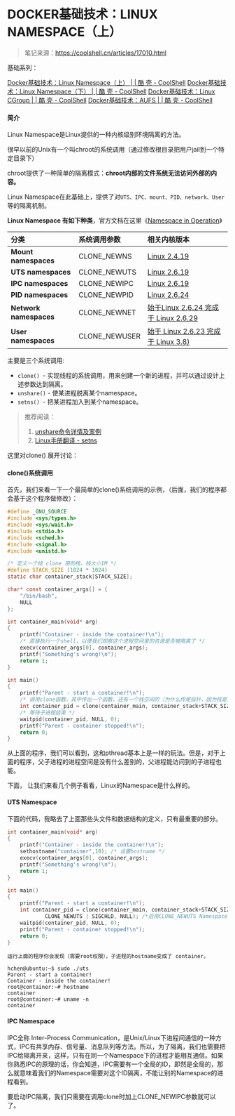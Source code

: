 # DOCKER基础技术：LINUX NAMESPACE（上）

> 笔记来源：https://coolshell.cn/articles/17010.html

基础系列：

[Docker基础技术：Linux Namespace（上） | | 酷 壳 - CoolShell](http%3A//coolshell.cn/articles/17010.html)
[Docker基础技术：Linux Namespace（下） | | 酷 壳 - CoolShell](http%3A//coolshell.cn/articles/17029.html)
[Docker基础技术：Linux CGroup | | 酷 壳 - CoolShell](http%3A//coolshell.cn/articles/17049.html)
[Docker基础技术：AUFS | | 酷 壳 - CoolShell](http%3A//coolshell.cn/articles/17061.html)

#### 简介

Linux Namespace是Linux提供的一种内核级别环境隔离的方法。

很早以前的Unix有一个叫chroot的系统调用（通过修改根目录把用户jail到一个特定目录下）

chroot提供了一种简单的隔离模式：**chroot内部的文件系统无法访问外部的内容。**

Linux Namespace在此基础上，提供了对`UTS、IPC、mount、PID、network、User`等的隔离机制。

**Linux Namespace 有如下种类**，官方文档在这里《[Namespace in Operation](http://lwn.net/Articles/531114/)》

| 分类                   | 系统调用参数  | 相关内核版本                                                 |
| :--------------------- | :------------ | :----------------------------------------------------------- |
| **Mount namespaces**   | CLONE_NEWNS   | [Linux 2.4.19](http://lwn.net/2001/0301/a/namespaces.php3)   |
| **UTS namespaces**     | CLONE_NEWUTS  | [Linux 2.6.19](http://lwn.net/Articles/179345/)              |
| **IPC namespaces**     | CLONE_NEWIPC  | [Linux 2.6.19](http://lwn.net/Articles/187274/)              |
| **PID namespaces**     | CLONE_NEWPID  | [Linux 2.6.24](http://lwn.net/Articles/259217/)              |
| **Network namespaces** | CLONE_NEWNET  | [始于Linux 2.6.24 完成于 Linux 2.6.29](http://lwn.net/Articles/219794/) |
| **User namespaces**    | CLONE_NEWUSER | [始于 Linux 2.6.23 完成于 Linux 3.8)](http://lwn.net/Articles/528078/) |

主要是三个系统调用:

- `clone() `- 实现线程的系统调用，用来创建一个新的进程，并可以通过设计上述参数达到隔离。
- `unshare()` - 使某进程脱离某个namespace。
- `setns() `- 把某进程加入到某个namespace。

>    推荐阅读：
>
> 1. [unshare命令详情及案例](https://juejin.cn/post/6987564689606180900) 
> 2. [Linux手册翻译 - setns](https://zhuanlan.zhihu.com/p/614760400)

这里对clone() 展开讨论：

#### clone()系统调用

首先，我们来看一下一个最简单的clone()系统调用的示例，（后面，我们的程序都会基于这个程序做修改）：

```c
#define _GNU_SOURCE
#include <sys/types.h>
#include <sys/wait.h>
#include <stdio.h>
#include <sched.h>
#include <signal.h>
#include <unistd.h>

/* 定义一个给 clone 用的栈，栈大小1M */
#define STACK_SIZE (1024 * 1024)
static char container_stack[STACK_SIZE];

char* const container_args[] = {
    "/bin/bash",
    NULL
};

int container_main(void* arg)
{
    printf("Container - inside the container!\n");
    /* 直接执行一个shell，以便我们观察这个进程空间里的资源是否被隔离了 */
    execv(container_args[0], container_args); 
    printf("Something's wrong!\n");
    return 1;
}

int main()
{
    printf("Parent - start a container!\n");
    /* 调用clone函数，其中传出一个函数，还有一个栈空间的（为什么传尾指针，因为栈是反着的） */
    int container_pid = clone(container_main, container_stack+STACK_SIZE, SIGCHLD, NULL);
    /* 等待子进程结束 */
    waitpid(container_pid, NULL, 0);
    printf("Parent - container stopped!\n");
    return 0;
}
```

从上面的程序，我们可以看到，这和pthread基本上是一样的玩法。但是，对于上面的程序，父子进程的进程空间是没有什么差别的，父进程能访问到的子进程也能。

下面， 让我们来看几个例子看看，Linux的Namespace是什么样的。

#### UTS Namespace

下面的代码，我略去了上面那些头文件和数据结构的定义，只有最重要的部分。

```c
int container_main(void* arg)
{
    printf("Container - inside the container!\n");
    sethostname("container",10); /* 设置hostname */
    execv(container_args[0], container_args);
    printf("Something's wrong!\n");
    return 1;
}

int main()
{
    printf("Parent - start a container!\n");
    int container_pid = clone(container_main, container_stack+STACK_SIZE, 
            CLONE_NEWUTS | SIGCHLD, NULL); /*启用CLONE_NEWUTS Namespace隔离 */
    waitpid(container_pid, NULL, 0);
    printf("Parent - container stopped!\n");
    return 0;
}
```

```
运行上面的程序你会发现（需要root权限），子进程的hostname变成了 container。
```

```
hchen@ubuntu:~$ sudo ./uts
Parent - start a container!
Container - inside the container!
root@container:~# hostname
container
root@container:~# uname -n
container
```

#### IPC Namespace

IPC全称 Inter-Process Communication，是Unix/Linux下进程间通信的一种方式，IPC有共享内存、信号量、消息队列等方法。所以，为了隔离，我们也需要把IPC给隔离开来，这样，只有在同一个Namespace下的进程才能相互通信。如果你熟悉IPC的原理的话，你会知道，IPC需要有一个全局的ID，即然是全局的，那么就意味着我们的Namespace需要对这个ID隔离，不能让别的Namespace的进程看到。

要启动IPC隔离，我们只需要在调用clone时加上CLONE_NEWIPC参数就可以了。

